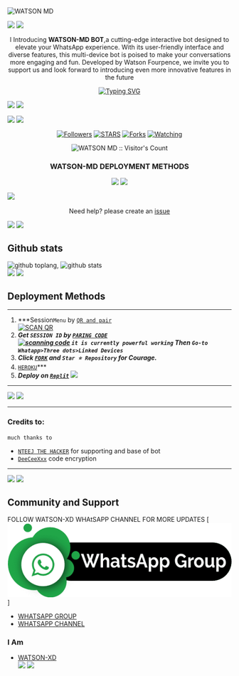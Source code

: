 
<img alt="WATSON MD" height="300" src="https://i.postimg.cc/NfTgXrKh/IMG-20240808-WA0006.jpg">
  
<a><img src='https://i.imgur.com/LyHic3i.gif'/></a>
<a><img src='https://i.imgur.com/LyHic3i.gif'/></a>

<p align="center">l Introducing <b>WATSON-MD BOT</b>,a cutting-edge interactive bot designed to elevate your WhatsApp experience. With its user-friendly interface and diverse features, this multi-device bot is poised to make your conversations more engaging and fun. Developed by Watson Fourpence, we invite you to support us and look forward to introducing even more innovative features in the future </p>
<p align="center">
  <a href="https://git.io/typing-svg"><img src="https://readme-typing-svg.demolab.com?font=EB+Garamond&weight=800&size=28&duration=4000&pause=1000&random=false&width=415&lines=+• WATSON+MD+IS+A+WHATSAPP+BOT;DEVELOPED+BY+WATSON-XD; Please+fork+and+star+repo." alt="Typing SVG" /></a>
 </p>
<a><img src='https://i.imgur.com/LyHic3i.gif'/></a>
<a><img src='https://i.imgur.com/LyHic3i.gif'/></a>

<p align="center">
  <a href="https://github.com/WATSON-XD1/WATSON-MD-.git">
    
  </a>
</p>
    
<a><img src='https://i.imgur.com/LyHic3i.gif'/></a>
<a><img src='https://i.imgur.com/LyHic3i.gif'/></a>
   
 
<p align="center">
  <a href="https://github.com/WATSON-XD1?tab=followers"><img title="Followers" src="https://img.shields.io/github/followers/WATSON-XD1?label=Followers&style=social"></a>
  <a href="https://github.com/WATSON-MD/WATSON-MD-/stargazers/"><img title="STARS" src="https://img.shields.io/github/stars/WATSON-XD1/WATSON-MD-?&style=social"></a>
  <a href="https://github.com/WATSON-XD1/WATSON-MD-/network/members"><img
  <a href="https://github.com/WATSON-MD/WATSON-MD-/network/members"><img title="Forks" src="https://img.shields.io/github/forks/WATSON-XD1/WATSON-MD-?style=social"></a>
  <a href="https://github.com/Ntee-j01/NTEEJ-MD/watchers"><img title="Watching" src="https://img.shields.io/github/watchers/WATSON-XD1/WATSON-MD-?label=Watching&style=social"></a>
</p>
 
<p align="center"><img src="https://profile-counter.glitch.me/{WATSON-XD1}/count.svg" alt="WATSON MD :: Visitor's Count" /></p>

<h3 align="center"><b>WATSON-MD</b> DEPLOYMENT METHODS
</h3>

<p align="center">
  <a href="https://dashboard.heroku.com/new?template=https://github.com/WATSON-XD1/WATSON-MD-"><img src="https://img.shields.io/badge/heroku-9d7acc?style=for-the-badge&logo=heroku&logoColor=430098"></a>
  <a href="https://venocyber-web01.vercel.app/replit.html"><img src="https://img.shields.io/badge/replit-253c99?style=for-the-badge&logo=replit&logoColor=F26207"></a>
 </p>
  <a href="https://youtu.be/3NdJb6_1cJM"><img src="https://img.shields.io/badge/CodeSpace-green?colorA=%23ff000&colorB=%23017e40&style=for-the-badge&logo=git&logoColor=white"></a>
</p>
<p align="center">Need help? please create an <a href="https://github.com/WATSON-XD1/WATSON-MD-">issue</a></p>
 

<a><img src='https://i.imgur.com/LyHic3i.gif'/></a>
<a><img src='https://i.imgur.com/LyHic3i.gif'/></a>

## Github stats
![github toplang](https://github-readme-stats.vercel.app/api/top-langs/?username=WATSON-XD1&layout=compact&theme=chartreuse-dark),
![github stats](https://github-readme-stats.vercel.app/api?username=WATSON-XD1&show_icons=true&theme=chartreuse-dark)   
   <a><img src='https://i.imgur.com/LyHic3i.gif'/></a>
   <a><img src='https://i.imgur.com/LyHic3i.gif'/></a>
## Deployment Methods
---
1.  ***Session`Menu` by [`QR and pair`](https://watsonxdboy-3.onrender.com) 
    <br>
<a href="https://nteej-session-generator-j7aq.onrender.com/wasiqr"><img title="SCAN QR" src="https://img.shields.io/badge/Scanning qr-h?color=darkblue&style=for-the-badge&logo=msi"></a>
2. ***Get `SESSION ID` by [`PARING CODE`](https://watsonxdboy-3.onrender.com)
    <br>
<a href="https://watsonxdboy-3.onrender.com"><img title="scanning code" src="https://img.shields.io/badge/ pairing code-h?color=green&style=for-the-badge&logo=msi"></a>
`it is currently powerful working`
Then `Go-to Whatapp>Three dots>Linked Devices`***
3.  ***Click [`FORK`](https://github.com/Watson-XD1/WATSON-MD-/fork) and `Star ⭐ Repository` for Courage.***
4. [`HEROKU`](https://dashboard.heroku.com/new?template=https://github.com/WATSON-XD1/WATSON-MD-)***
5.  ***Deploy on [`Replit`](https://replit.com/github.com/WATSON-XD1/WATSON-MD-)***
<a><img src='https://i.imgur.com/LyHic3i.gif'/></a>
---
<a><img src='https://i.imgur.com/LyHic3i.gif'/></a>
<a><img src='https://i.imgur.com/LyHic3i.gif'/></a>

---
### Credits to:
`much thanks to`
- [`NTEEJ THE HACKER`](https://github.com/Ntee-j01/NTEEJ-MD) for supporting and base of bot
- [`DeeCeeXxx`](https://github.com/DeeCeeXxx) code encryption

---
<a><img src='https://i.imgur.com/LyHic3i.gif'/></a>
<a><img src='https://i.imgur.com/LyHic3i.gif'/></a>

## Community and Support

FOLLOW WATSON-XD WHAtSAPP CHANNEL FOR MORE UPDATES
[![JOIN WHATSAPP GROUP](https://raw.githubusercontent.com/Neeraj-x0/Neeraj-x0/main/photos/suddidina-join-whatsapp.png)]
 - [ WHATSAPP GROUP ](https://chat.whatsapp.com/E0a2bl9wHYlCHuL35WBR88)
 - [ WHATSAPP CHANNEL ](https://whatsapp.com/channel/0029VajjzuB9sBI890YffB1b)

### I Am
- [WATSON-XD](https://github.com/WATSON-XD1)  
<a><img src='https://i.imgur.com/LyHic3i.gif'/></a>
<a><img src='https://i.imgur.com/LyHic3i.gif'/></a>

